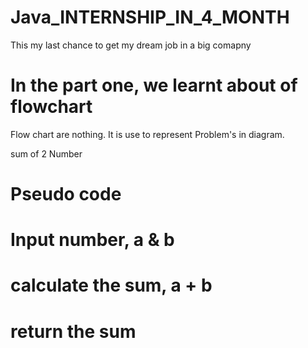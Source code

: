# Java_INTERNSHIP_IN_4_MONTH
This my last chance to get my dream job in a big comapny 
# In the part one, we learnt about of flowchart 
Flow chart are nothing. It is use to represent Problem's in diagram.

sum of 2 Number 
# Pseudo code
# Input number, a & b
# calculate the sum, a + b
# return the sum
